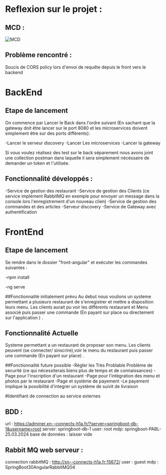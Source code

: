 # Reflexion sur le projet :
## MCD : 

![MCD](https://github.com/mathcrin/Projet-a-but-Lucratif/assets/73893829/9cac4067-2766-4113-8c44-f7d80dc77dda)

## Problème rencontré : 
 Soucis de CORS policy lors d'envoi de requête depuis le front vers le backend 

# BackEnd
## Etape de lancement 

On commence par Lancer le Back dans l'ordre suivant (En sachant que la gateway doit être lancer sur le port 8080 et les microservices doivent simplement être sur des ports différents):

-Lancer le serveur discovery
-Lancer Les microservices
-Lancer la gateway

Si vous voulez réalisez des test sur le back séparement nous avons joint une collection postman dans laquelle il sera simplement nécéssaire de demander un token et l'utilisée.

## Fonctionnalité développés :
-Service de gestion des restaurant
-Service de gestion des Clients (ce service implément RabbitMQ en exemple pour envoyer un message dans la console lors l'enregistrement d'un nouveau clien)
-Service de gestion des commandes et des articles
-Serveur discovery
-Service de Gateway avec authentification

# FrontEnd
## Etape de lancement 
Se rendre dans le dossier "front-angular" et exécuter les commandes suivantes : 

-npm install

-ng serve

##Fonctionnalité initialement prévu
Au debut  nous voulions un systeme permettant a plusieurs restaurant de s'enregistrer et mettre a disposition leurs menu. Les clients aurait pu voir les différents restaurant et Menu associé puis passer une commande (En payant sur place ou directement sur l'application ) .

## Fonctionnalité Actuelle
Systeme permettant a un restaurant de proposer son menu. Les clients peuvent (se connecter/ sinscrire),voir le menu du restaurant puis passer une commande (En payant sur place) .

##Fonctionnalité future possible
-Régler les Très Problable Problème de securité (ce qui nécessiterais biens plus de temps et de connaissances)
-Page pour l'inscription d'un restaurant 
-Page pour l'intégration des menu et photos par le restaurant 
-Page et système de payement 
-Le payement implique la possibilité d'integrer un système de suivit de livraison 

#Identifiant de connection au service externes
## BDD : 
url : https://adminer.xn--connects-h1a.fr/?server=springboot-db-1&username=root
server: springboot-db-1
user: root
mdp: springboot-PABL-25.03.2024
base de données : laisser vide 

## Rabbit MQ web serveur : 
connection rabbitMQ : 
http://xn--connects-h1a.fr:15672/
user : guest
mdp : SpringBoot30AngularRabbitMQ04 

